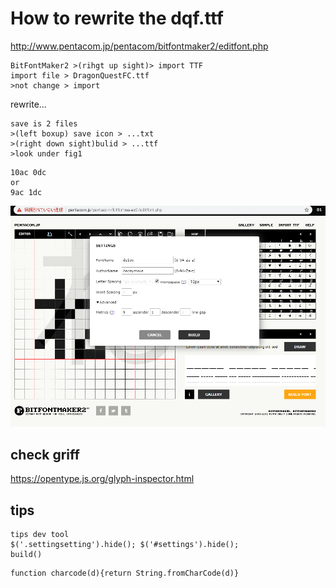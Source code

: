 # How to rewrite the dqf.ttf 
http://www.pentacom.jp/pentacom/bitfontmaker2/editfont.php
```
BitFontMaker2 >(rihgt up sight)> import TTF
import file > DragonQuestFC.ttf
>not change > import
```
rewrite...
```
save is 2 files
>(left boxup) save icon > ...txt
>(right down sight)bulid > ...ttf
>look under fig1
```
```
10ac 0dc
or
9ac 1dc
```
![fig1](bitfontmaker2.png)

## check griff
https://opentype.js.org/glyph-inspector.html
## tips
```
tips dev tool
$('.settingsetting').hide(); $('#settings').hide();
build()

```
```
function charcode(d){return String.fromCharCode(d)}
```
